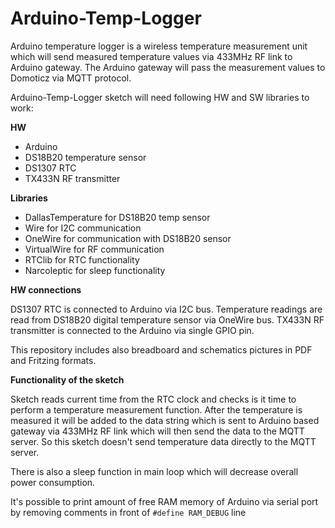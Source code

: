 Arduino-Temp-Logger
=================

Arduino temperature logger is a wireless temperature measurement unit which will send measured
temperature values via 433MHz RF link to Arduino gateway. The Arduino gateway will pass the measurement
values to Domoticz via MQTT protocol.

Arduino-Temp-Logger sketch will need following HW and SW libraries to work:

**HW**

* Arduino
* DS18B20 temperature sensor
* DS1307 RTC
* TX433N RF transmitter

**Libraries**

* DallasTemperature for DS18B20 temp sensor
* Wire for I2C communication
* OneWire for communication with DS18B20 sensor
* VirtualWire for RF communication
* RTClib for RTC functionality
* Narcoleptic for sleep functionality

**HW connections**

DS1307 RTC is connected to Arduino via I2C bus.
Temperature readings are read from DS18B20 digital temperature sensor via OneWire bus.
TX433N RF transmitter is connected to the Arduino via single GPIO pin.

This repository includes also breadboard and schematics pictures in PDF and Fritzing formats.

**Functionality of the sketch**

Sketch reads current time from the RTC clock and checks is it time to perform a temperature measurement function.
After the temperature is measured it will be added to the data string which is sent to Arduino based gateway via 433MHz RF link which will
then send the data to the MQTT server. So this sketch doesn't send temperature data directly to the MQTT server.

There is also a sleep function in main loop which will decrease overall power consumption.

It's possible to print amount of free RAM memory of Arduino via serial port by removing comments in front of `#define RAM_DEBUG` line
